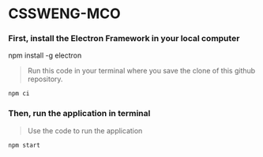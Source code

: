 # CSSWENG-MCO

### First, install the Electron Framework in your local computer
npm install -g electron

> Run this code in your terminal where you save the clone of this github repository.
```
npm ci
```

### Then, run the application in terminal
> Use the code to run the application
```
npm start
```
